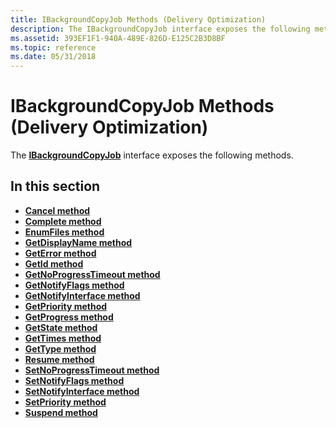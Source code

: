 ```yaml
---
title: IBackgroundCopyJob Methods (Delivery Optimization)
description: The IBackgroundCopyJob interface exposes the following methods. | IBackgroundCopyJob Methods (Delivery Optimization)
ms.assetid: 393EF1F1-940A-489E-826D-E125C2B3D8BF
ms.topic: reference
ms.date: 05/31/2018
---
```


# IBackgroundCopyJob Methods (Delivery Optimization)

The [**IBackgroundCopyJob**](https://www.bing.com/search?q=**IBackgroundCopyJob**) interface exposes the following methods.

## In this section

-   [**Cancel method**](ibackgroundcopyjob-cancel.md)
-   [**Complete method**](ibackgroundcopyjob-complete.md)
-   [**EnumFiles method**](ibackgroundcopyjob-enumfiles.md)
-   [**GetDisplayName method**](ibackgroundcopyjob-getdisplayname.md)
-   [**GetError method**](ibackgroundcopyjob-geterror.md)
-   [**GetId method**](ibackgroundcopyjob-getid.md)
-   [**GetNoProgressTimeout method**](ibackgroundcopyjob-getnoprogresstimeout.md)
-   [**GetNotifyFlags method**](ibackgroundcopyjob-getnotifyflags.md)
-   [**GetNotifyInterface method**](ibackgroundcopyjob-getnotifyinterface.md)
-   [**GetPriority method**](ibackgroundcopyjob-getpriority.md)
-   [**GetProgress method**](ibackgroundcopyjob-getprogress.md)
-   [**GetState method**](ibackgroundcopyjob-getstate.md)
-   [**GetTimes method**](ibackgroundcopyjob-gettimes.md)
-   [**GetType method**](ibackgroundcopyjob-gettype.md)
-   [**Resume method**](ibackgroundcopyjob-resume.md)
-   [**SetNoProgressTimeout method**](ibackgroundcopyjob-setnoprogresstimeout.md)
-   [**SetNotifyFlags method**](ibackgroundcopyjob-setnotifyflags.md)
-   [**SetNotifyInterface method**](ibackgroundcopyjob-setnotifyinterface.md)
-   [**SetPriority method**](ibackgroundcopyjob-setpriority.md)
-   [**Suspend method**](ibackgroundcopyjob-suspend.md)

 

 




